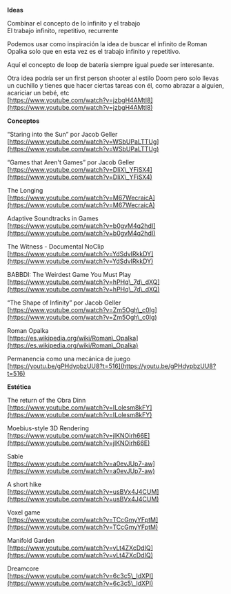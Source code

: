 **Ideas**

Combinar el concepto de lo infinito y el trabajo  
El trabajo infinito, repetitivo, recurrente

Podemos usar como inspiración la idea de buscar el infinito de Roman Opalka solo que en esta vez es el trabajo infinito y repetitivo.

Aquí el concepto de loop de batería siempre igual puede ser interesante.

Otra idea podría ser un first person shooter al estilo Doom pero solo llevas un cuchillo y tienes que hacer ciertas tareas con él, como abrazar a alguien, acariciar un bebé, etc  
[https://www.youtube.com/watch?v=jzbgH4AMtI8](https://www.youtube.com/watch?v=jzbgH4AMtI8)

**Conceptos**

“Staring into the Sun” por Jacob Geller  
[https://www.youtube.com/watch?v=WSbUPaLTTUg](https://www.youtube.com/watch?v=WSbUPaLTTUg)

“Games that Aren't Games” por Jacob Geller  
[https://www.youtube.com/watch?v=DliX\_YFiSX4](https://www.youtube.com/watch?v=DliX\_YFiSX4)

The Longing  
[https://www.youtube.com/watch?v=M67WecraicA](https://www.youtube.com/watch?v=M67WecraicA)

Adaptive Soundtracks in Games  
[https://www.youtube.com/watch?v=b0gvM4q2hdI](https://www.youtube.com/watch?v=b0gvM4q2hdI)

The Witness \- Documental NoClip  
[https://www.youtube.com/watch?v=YdSdvIRkkDY](https://www.youtube.com/watch?v=YdSdvIRkkDY)

BABBDI: The Weirdest Game You Must Play  
[https://www.youtube.com/watch?v=hPHq\_7d\_dXQ](https://www.youtube.com/watch?v=hPHq\_7d\_dXQ)

“The Shape of Infinity” por Jacob Geller  
[https://www.youtube.com/watch?v=Zm5Ogh\_c0Ig](https://www.youtube.com/watch?v=Zm5Ogh\_c0Ig)

Roman Opalka  
[https://es.wikipedia.org/wiki/Roman\_Opalka](https://es.wikipedia.org/wiki/Roman\_Opalka)

Permanencia como una mecánica de juego  
[https://youtu.be/gPHdypbzUU8?t=516](https://youtu.be/gPHdypbzUU8?t=516)

**Estética**

The return of the Obra Dinn  
[https://www.youtube.com/watch?v=ILolesm8kFY](https://www.youtube.com/watch?v=ILolesm8kFY)

Moebius-style 3D Rendering  
[https://www.youtube.com/watch?v=jlKNOirh66E](https://www.youtube.com/watch?v=jlKNOirh66E)

Sable  
[https://www.youtube.com/watch?v=a0evJUp7-aw](https://www.youtube.com/watch?v=a0evJUp7-aw)

A short hike  
[https://www.youtube.com/watch?v=usBVx4J4CUM](https://www.youtube.com/watch?v=usBVx4J4CUM)

Voxel game  
[https://www.youtube.com/watch?v=TCcGmyYFptM](https://www.youtube.com/watch?v=TCcGmyYFptM)

Manifold Garden  
[https://www.youtube.com/watch?v=vLt4ZXcDdIQ](https://www.youtube.com/watch?v=vLt4ZXcDdIQ)

Dreamcore  
[https://www.youtube.com/watch?v=6c3c5\_IdXPI](https://www.youtube.com/watch?v=6c3c5\_IdXPI)
